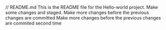 // README.md
This is the README file for the Hello-world project.
Make some changes and staged.
Make more changes before the previous changes are committed
Make more changes before the previous changes are commited second time
